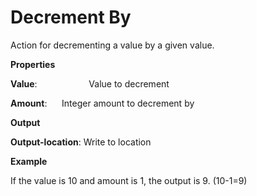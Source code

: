 # Decrement By

Action for decrementing a value by a given value.

 **Properties**
 

**Value**:                     Value to decrement

**Amount**:                 Integer amount to decrement by

 **Output**
 

**Output-location**: Write to location

 **Example**
 

If the value is 10 and amount is 1, the output is 9. (10-1=9)